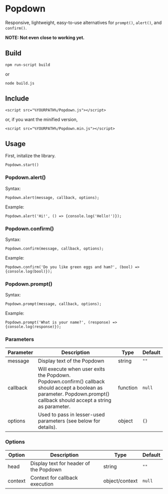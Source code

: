 # Popdown
 Responsive, lightweight, easy-to-use alternatives for `prompt()`, `alert()`, and `confirm()`.
 
 **NOTE: Not even close to working yet.**

## Build
```
npm run-script build
```
or
```
node build.js
```

## Include
```
<script src="%YOURPATH%/Popdown.js"></script>
```
or, if you want the minified version,
```
<script src="%YOURPATH%/Popdown.min.js"></script>
```

## Usage
First, initalize the library.
```
Popdown.start()
```

### Popdown.alert()
Syntax:
```
Popdown.alert(message, callback, options);
```
Example:
```
Popdown.alert('Hi!', () => {console.log('Hello!')});
```

### Popdown.confirm()
Syntax:
```
Popdown.confirm(message, callback, options);
```
Example:
```
Popdown.confirm('Do you like green eggs and ham?', (bool) => {console.log(bool)});
```

### Popdown.prompt()
Syntax:
```
Popdown.prompt(message, callback, options);
```
Example:
```
Popdown.prompt('What is your name?', (response) => {console.log(response)});
```
### Parameters
| Parameter | Description                                                                                                                                                                 | Type     | Default |
|-----------|-----------------------------------------------------------------------------------------------------------------------------------------------------------------------------|----------|---------|
| message   | Display text of the Popdown                                                                                                                                                 | string   | `""`     |
| callback  | Will execute when user exits the Popdown.  Popdown.confirm() callback should accept a boolean as parameter.  Popdown.prompt() callback should accept a string as parameter. | function | `null`    |
| options   | Used to pass in lesser-used parameters (see below for details).                                                                                                             | object   | `{}`     |

### Options
| Option  | Description                            | Type           | Default |
|---------|----------------------------------------|----------------|---------|
| head    | Display text for header of the Popdown | string         | `""`      |
| context | Context for callback execution         | object/context | `null`    |
